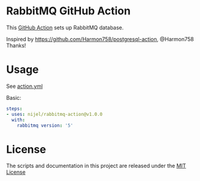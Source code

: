 # RabbitMQ GitHub Action

This [GitHub Action](https://github.com/features/actions) sets up RabbitMQ database.

Inspired by https://github.com/Harmon758/postgresql-action, @Harmon758 Thanks!

# Usage

See [action.yml](action.yml)

Basic:
```yaml
steps:
- uses: nijel/rabbitmq-action@v1.0.0
  with:
    rabbitmq version: '5'
```

# License

The scripts and documentation in this project are released under the [MIT License](LICENSE)
